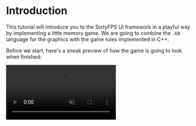 # Introduction

This tutorial will introduce you to the SixtyFPS UI framework in a playful way by implementing a little memory game. We are going to combine the `.60` language for the graphics with the game rules implemented in C++.

Before we start, here's a sneak preview of how the game is going to look when finished:

<video autoplay loop muted playsinline src="https://sixtyfps.io/blog/memory-game-tutorial/memory_clip.mp4"
        class="img-fluid img-thumbnail rounded"></video>
